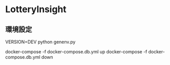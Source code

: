 # LotteryInsight

## 環境設定

VERSION=DEV python genenv.py

docker-compose -f docker-compose.db.yml up
docker-compose -f docker-compose.db.yml down